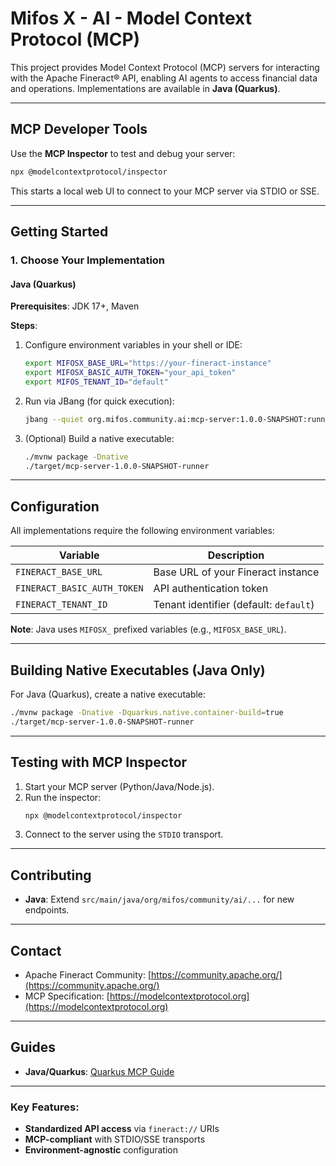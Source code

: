 # Mifos X - AI - Model Context Protocol (MCP) 

This project provides Model Context Protocol (MCP) servers for interacting with the Apache Fineract® API, enabling AI agents to access financial data and operations. Implementations are available in **Java (Quarkus)**.

---

## MCP Developer Tools

Use the **MCP Inspector** to test and debug your server:

```bash
npx @modelcontextprotocol/inspector
```

This starts a local web UI to connect to your MCP server via STDIO or SSE.

---

## Getting Started

### 1. Choose Your Implementation

#### **Java (Quarkus)**
**Prerequisites**: JDK 17+, Maven

**Steps**:
1. Configure environment variables in your shell or IDE:
   ```bash
   export MIFOSX_BASE_URL="https://your-fineract-instance"
   export MIFOSX_BASIC_AUTH_TOKEN="your_api_token"
   export MIFOS_TENANT_ID="default"
   ```
2. Run via JBang (for quick execution):
   ```bash
   jbang --quiet org.mifos.community.ai:mcp-server:1.0.0-SNAPSHOT:runner
   ```
3. (Optional) Build a native executable:
   ```bash
   ./mvnw package -Dnative
   ./target/mcp-server-1.0.0-SNAPSHOT-runner
   ```

---

## Configuration

All implementations require the following environment variables:

| Variable               | Description                          |
|------------------------|--------------------------------------|
| `FINERACT_BASE_URL`    | Base URL of your Fineract instance   |
| `FINERACT_BASIC_AUTH_TOKEN` | API authentication token |
| `FINERACT_TENANT_ID`   | Tenant identifier (default: `default`) |

**Note**: Java uses `MIFOSX_` prefixed variables (e.g., `MIFOSX_BASE_URL`).

---

## Building Native Executables (Java Only)

For Java (Quarkus), create a native executable:
```bash
./mvnw package -Dnative -Dquarkus.native.container-build=true
./target/mcp-server-1.0.0-SNAPSHOT-runner
```

---

## Testing with MCP Inspector

1. Start your MCP server (Python/Java/Node.js).
2. Run the inspector:
   ```bash
   npx @modelcontextprotocol/inspector
   ```
3. Connect to the server using the `STDIO` transport.

---

## Contributing

- **Java**: Extend `src/main/java/org/mifos/community/ai/...` for new endpoints.

---

## Contact

- Apache Fineract Community: [https://community.apache.org/](https://community.apache.org/)
- MCP Specification: [https://modelcontextprotocol.org](https://modelcontextprotocol.org)

---

## Guides

- **Java/Quarkus**: [Quarkus MCP Guide](https://docs.quarkiverse.io/quarkus-mcp-server/dev/index.html)

---


### Key Features:
- **Standardized API access** via `fineract://` URIs
- **MCP-compliant** with STDIO/SSE transports
- **Environment-agnostic** configuration

